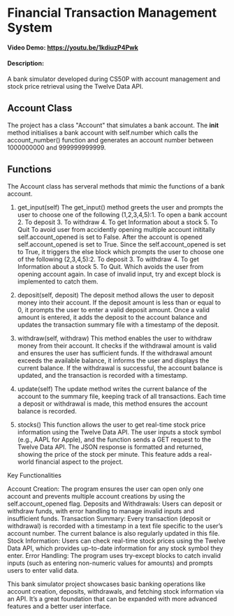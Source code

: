 # Financial Transaction Management System
#### Video Demo: https://youtu.be/1kdiuzP4Pwk
#### Description:
A bank simulator developed during CS50P with account management and stock price retrieval using the Twelve Data API.

## Account Class
The project has a class "Account" that simulates a bank account. The __init__ method initialises a bank account with self.number which calls the account_number() function and generates an account number between 1000000000 and 999999999999.

## Functions
The Account class has serveral methods that mimic the functions of a bank account.
1. get_input(self)
The get_input() method greets the user and prompts the user to choose one of the following (1,2,3,4,5):1. To open a bank account 2. To deposit 3. To withdraw 4. To get Information about a stock 5. To Quit
To avoid user from accidently opening multiple account inititally self.account_opened is set to False. After the account is opened self.account_opened is set to True. Since the self.account_opened is set to True, it triggers the else block which prompts the user to choose one of the following (2,3,4,5):2. To deposit 3. To withdraw 4. To get Information about a stock 5. To Quit. Which avoids the user from opening account again.
In case of invalid input, try and except block is implemented to catch them.

2. deposit(self, deposit)
The deposit method allows the user to deposit money into their account. If the deposit amount is less than or equal to 0, it prompts the user to enter a valid deposit amount. Once a valid amount is entered, it adds the deposit to the account balance and updates the transaction summary file with a timestamp of the deposit.
3. withdraw(self, withdraw)
This method enables the user to withdraw money from their account. It checks if the withdrawal amount is valid and ensures the user has sufficient funds. If the withdrawal amount exceeds the available balance, it informs the user and displays the current balance. If the withdrawal is successful, the account balance is updated, and the transaction is recorded with a timestamp.
4. update(self)
The update method writes the current balance of the account to the summary file, keeping track of all transactions. Each time a deposit or withdrawal is made, this method ensures the account balance is recorded.
5. stocks()
This function allows the user to get real-time stock price information using the Twelve Data API. The user inputs a stock symbol (e.g., AAPL for Apple), and the function sends a GET request to the Twelve Data API. The JSON response is formatted and returned, showing the price of the stock per minute. This feature adds a real-world financial aspect to the project.

Key Functionalities

Account Creation: The program ensures the user can open only one account and prevents multiple account creations by using the self.account_opened flag.
Deposits and Withdrawals: Users can deposit or withdraw funds, with error handling to manage invalid inputs and insufficient funds.
Transaction Summary: Every transaction (deposit or withdrawal) is recorded with a timestamp in a text file specific to the user’s account number. The current balance is also regularly updated in this file.
Stock Information: Users can check real-time stock prices using the Twelve Data API, which provides up-to-date information for any stock symbol they enter.
Error Handling: The program uses try-except blocks to catch invalid inputs (such as entering non-numeric values for amounts) and prompts users to enter valid data.

This bank simulator project showcases basic banking operations like account creation, deposits, withdrawals, and fetching stock information via an API. It’s a great foundation that can be expanded with more advanced features and a better user interface.
